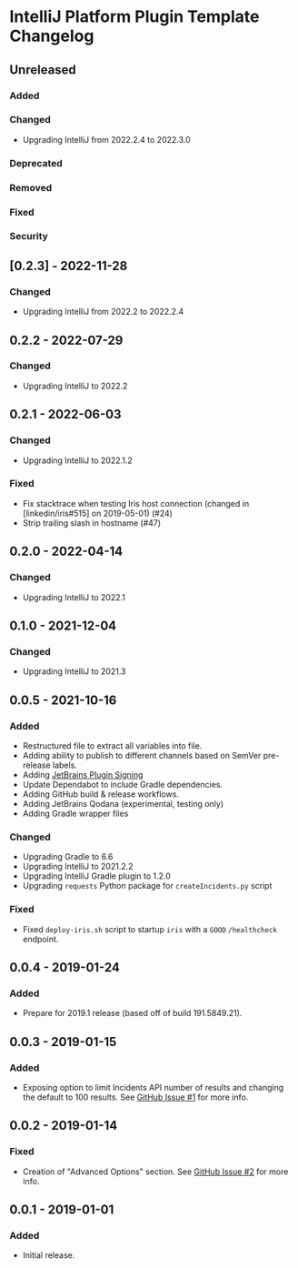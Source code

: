 <!-- Keep a Changelog guide -> https://keepachangelog.com -->

# IntelliJ Platform Plugin Template Changelog

## Unreleased

### Added

### Changed
- Upgrading IntelliJ from 2022.2.4 to 2022.3.0

### Deprecated

### Removed

### Fixed

### Security

## [0.2.3] - 2022-11-28

### Changed
- Upgrading IntelliJ from 2022.2 to 2022.2.4

## 0.2.2 - 2022-07-29

### Changed
- Upgrading IntelliJ to 2022.2

## 0.2.1 - 2022-06-03

### Changed
- Upgrading IntelliJ to 2022.1.2

### Fixed
- Fix stacktrace when testing Iris host connection (changed in [linkedin/iris#515] on 2019-05-01) (#24)
- Strip trailing slash in hostname (#47)

## 0.2.0 - 2022-04-14

### Changed
- Upgrading IntelliJ to 2022.1

## 0.1.0 - 2021-12-04

### Changed
- Upgrading IntelliJ to 2021.3

## 0.0.5 - 2021-10-16

### Added
- Restructured file to extract all variables into file.
- Adding ability to publish to different channels based on SemVer pre-release labels.
- Adding [JetBrains Plugin Signing](https://plugins.jetbrains.com/docs/intellij/plugin-signing.html)
- Update Dependabot to include Gradle dependencies.
- Adding GitHub build & release workflows.
- Adding JetBrains Qodana (experimental, testing only)
- Adding Gradle wrapper files

### Changed
- Upgrading Gradle to 6.6
- Upgrading IntelliJ to 2021.2.2
- Upgrading IntelliJ Gradle plugin to 1.2.0
- Upgrading `requests` Python package for `createIncidents.py` script

### Fixed
- Fixed `deploy-iris.sh` script to startup `iris` with a `GOOD` `/healthcheck` endpoint.

## 0.0.4 - 2019-01-24

### Added
- Prepare for 2019.1 release (based off of build 191.5849.21).

## 0.0.3 - 2019-01-15

### Added
- Exposing option to limit Incidents API number of results and changing the default to 100 results. See <a href="https://github.com/ChrisCarini/iris-jetbrains-plugin/issues/2">GitHub Issue #1</a> for more info.

## 0.0.2 - 2019-01-14

### Fixed
- Creation of "Advanced Options" section. See <a href="https://github.com/ChrisCarini/iris-jetbrains-plugin/issues/2">GitHub Issue #2</a> for more info.

## 0.0.1 - 2019-01-01

### Added
- Initial release.

